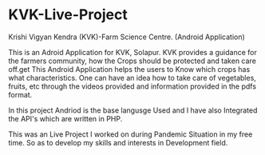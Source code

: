 # KVK-Live-Project
Krishi Vigyan Kendra (KVK)-Farm Science Centre. (Android Application)

This is an Adroid Application for KVK, Solapur. KVK provides a guidance for the farmers community, how the Crops should be protected and taken care off.get
This Android Application helps the users to Know which crops has what characteristics.
One can have an idea how to take care of vegetables, fruits, etc through the videos provided and information provided in the pdfs format.

In this project Andriod is the base langusge Used and I have also Integrated the API's which are written in PHP.

This was an Live Project I worked on during Pandemic Situation in my free time. So as to develop my skills and interests in Development field.
